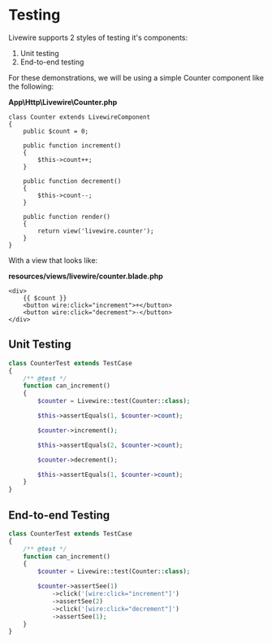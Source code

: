 # Testing

Livewire supports 2 styles of testing it's components:
1. Unit testing
2. End-to-end testing

For these demonstrations, we will be using a simple Counter component like the following:

**App\Http\Livewire\Counter.php**
```
class Counter extends LivewireComponent
{
    public $count = 0;

    public function increment()
    {
        $this->count++;
    }

    public function decrement()
    {
        $this->count--;
    }

    public function render()
    {
        return view('livewire.counter');
    }
}
```

With a view that looks like:

**resources/views/livewire/counter.blade.php**
```
<div>
    {{ $count }}
    <button wire:click="increment">+</button>
    <button wire:click="decrement">-</button>
</div>
```

## Unit Testing

```php
class CounterTest extends TestCase
{
    /** @test */
    function can_increment()
    {
        $counter = Livewire::test(Counter::class);

        $this->assertEquals(1, $counter->count);

        $counter->increment();

        $this->assertEquals(2, $counter->count);

        $counter->decrement();

        $this->assertEquals(1, $counter->count);
    }
}
```

## End-to-end Testing

```php
class CounterTest extends TestCase
{
    /** @test */
    function can_increment()
    {
        $counter = Livewire::test(Counter::class);

        $counter->assertSee(1)
            ->click('[wire:click="increment"]')
            ->assertSee(2)
            ->click('[wire:click="decrement"]')
            ->assertSee(1);
    }
}
```
